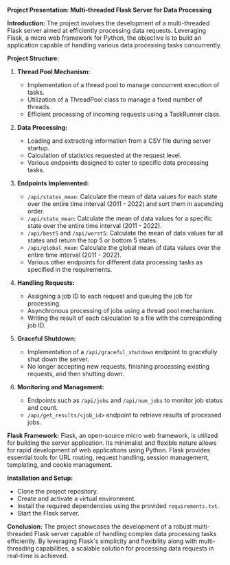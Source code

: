**Project Presentation: Multi-threaded Flask Server for Data Processing**

**Introduction:**
The project involves the development of a multi-threaded Flask server aimed at efficiently processing data requests. Leveraging Flask, a micro web framework for Python, the objective is to build an application capable of handling various data processing tasks concurrently.

**Project Structure:**
1. **Thread Pool Mechanism:**
   - Implementation of a thread pool to manage concurrent execution of tasks.
   - Utilization of a ThreadPool class to manage a fixed number of threads.
   - Efficient processing of incoming requests using a TaskRunner class.

2. **Data Processing:**
   - Loading and extracting information from a CSV file during server startup.
   - Calculation of statistics requested at the request level.
   - Various endpoints designed to cater to specific data processing tasks.

3. **Endpoints Implemented:**
   - `/api/states_mean`: Calculate the mean of data values for each state over the entire time interval (2011 - 2022) and sort them in ascending order.
   - `/api/state_mean`: Calculate the mean of data values for a specific state over the entire time interval (2011 - 2022).
   - `/api/best5` and `/api/worst5`: Calculate the mean of data values for all states and return the top 5 or bottom 5 states.
   - `/api/global_mean`: Calculate the global mean of data values over the entire time interval (2011 - 2022).
   - Various other endpoints for different data processing tasks as specified in the requirements.

4. **Handling Requests:**
   - Assigning a job ID to each request and queuing the job for processing.
   - Asynchronous processing of jobs using a thread pool mechanism.
   - Writing the result of each calculation to a file with the corresponding job ID.

5. **Graceful Shutdown:**
   - Implementation of a `/api/graceful_shutdown` endpoint to gracefully shut down the server.
   - No longer accepting new requests, finishing processing existing requests, and then shutting down.

6. **Monitoring and Management:**
   - Endpoints such as `/api/jobs` and `/api/num_jobs` to monitor job status and count.
   - `/api/get_results/<job_id>` endpoint to retrieve results of processed jobs.

**Flask Framework:**
Flask, an open-source micro web framework, is utilized for building the server application. Its minimalist and flexible nature allows for rapid development of web applications using Python. Flask provides essential tools for URL routing, request handling, session management, templating, and cookie management.

**Installation and Setup:**
- Clone the project repository.
- Create and activate a virtual environment.
- Install the required dependencies using the provided `requirements.txt`.
- Start the Flask server.

**Conclusion:**
The project showcases the development of a robust multi-threaded Flask server capable of handling complex data processing tasks efficiently. By leveraging Flask's simplicity and flexibility along with multi-threading capabilities, a scalable solution for processing data requests in real-time is achieved.
